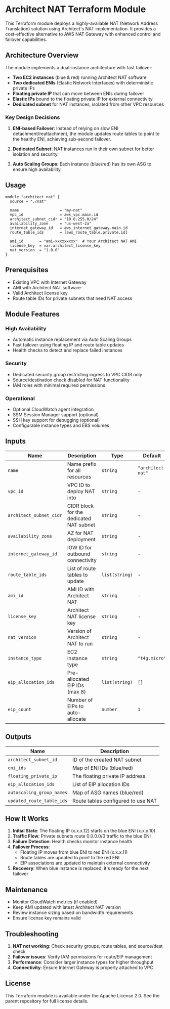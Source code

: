 # Architect NAT Terraform Module

This Terraform module deploys a highly-available NAT (Network Address Translation) solution using Architect's NAT implementation. It provides a cost-effective alternative to AWS NAT Gateway with enhanced control and failover capabilities.

## Architecture Overview

The module implements a dual-instance architecture with fast failover:

- **Two EC2 instances** (blue & red) running Architect NAT software
- **Two dedicated ENIs** (Elastic Network Interfaces) with deterministic private IPs
- **Floating private IP** that can move between ENIs during failover
- **Elastic IPs** bound to the floating private IP for external connectivity
- **Dedicated subnet** for NAT instances, isolated from other VPC resources

### Key Design Decisions

1. **ENI-based Failover**: Instead of relying on slow ENI detachment/reattachment, the module updates route tables to point to the healthy ENI, achieving sub-second failover.

2. **Dedicated Subnet**: NAT instances run in their own subnet for better isolation and security.

3. **Auto Scaling Groups**: Each instance (blue/red) has its own ASG to ensure high availability.

## Usage

```hcl
module "architect_nat" {
  source = "./nat"

  name                  = "my-nat"
  vpc_id                = aws_vpc.main.id
  architect_subnet_cidr = "10.0.255.0/24"
  availability_zone     = "us-west-2a"
  internet_gateway_id   = aws_internet_gateway.main.id
  route_table_ids       = [aws_route_table.private.id]
  
  ami_id       = "ami-xxxxxxxxx"  # Your Architect NAT AMI
  license_key  = var.architect_license_key
  nat_version  = "1.0.0"
}
```

## Prerequisites

- Existing VPC with Internet Gateway
- AMI with Architect NAT software
- Valid Architect license key
- Route table IDs for private subnets that need NAT access

## Module Features

### High Availability
- Automatic instance replacement via Auto Scaling Groups
- Fast failover using floating IP and route table updates
- Health checks to detect and replace failed instances

### Security
- Dedicated security group restricting ingress to VPC CIDR only
- Source/destination check disabled for NAT functionality
- IAM roles with minimal required permissions

### Operational
- Optional CloudWatch agent integration
- SSM Session Manager support (optional)
- SSH key support for debugging (optional)
- Configurable instance types and EBS volumes

## Inputs

| Name | Description | Type | Default | Required |
|------|-------------|------|---------|----------|
| `name` | Name prefix for all resources | `string` | `"architect-nat"` | no |
| `vpc_id` | VPC ID to deploy NAT into | `string` | - | yes |
| `architect_subnet_cidr` | CIDR block for the dedicated NAT subnet | `string` | - | yes |
| `availability_zone` | AZ for NAT deployment | `string` | - | yes |
| `internet_gateway_id` | IGW ID for outbound connectivity | `string` | - | yes |
| `route_table_ids` | List of route tables to update | `list(string)` | - | yes |
| `ami_id` | AMI ID with Architect NAT | `string` | - | yes |
| `license_key` | Architect NAT license key | `string` | - | yes |
| `nat_version` | Version of Architect NAT to run | `string` | - | yes |
| `instance_type` | EC2 instance type | `string` | `"t4g.micro"` | no |
| `eip_allocation_ids` | Pre-allocated EIP IDs (max 8) | `list(string)` | `[]` | no |
| `eip_count` | Number of EIPs to auto-allocate | `number` | `1` | no |

## Outputs

| Name | Description |
|------|-------------|
| `architect_subnet_id` | ID of the created NAT subnet |
| `eni_ids` | Map of ENI IDs (blue/red) |
| `floating_private_ip` | The floating private IP address |
| `eip_allocation_ids` | List of EIP allocation IDs |
| `autoscaling_group_names` | Map of ASG names (blue/red) |
| `updated_route_table_ids` | Route tables configured to use NAT |

## How It Works

1. **Initial State**: The floating IP (x.x.x.12) starts on the blue ENI (x.x.x.10)
2. **Traffic Flow**: Private subnets route 0.0.0.0/0 traffic to the blue ENI
3. **Failure Detection**: Health checks monitor instance health
4. **Failover Process**: 
   - Floating IP moves from blue ENI to red ENI (x.x.x.11)
   - Route tables are updated to point to the red ENI
   - EIP associations are updated to maintain external connectivity
5. **Recovery**: When blue instance is replaced, it's ready for the next failover

## Maintenance

- Monitor CloudWatch metrics (if enabled)
- Keep AMI updated with latest Architect NAT version
- Review instance sizing based on bandwidth requirements
- Ensure license key remains valid

## Troubleshooting

1. **NAT not working**: Check security groups, route tables, and source/dest check
2. **Failover issues**: Verify IAM permissions for route/EIP management
3. **Performance**: Consider larger instance types for higher throughput
4. **Connectivity**: Ensure Internet Gateway is properly attached to VPC

## License

This Terraform module is available under the Apache License 2.0. See the parent repository for full license details.